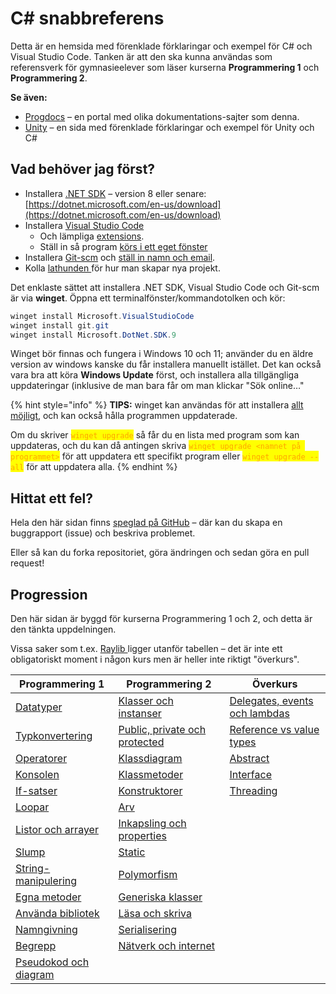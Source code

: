 # C# snabbreferens

Detta är en hemsida med förenklade förklaringar och exempel för C# och Visual Studio Code. Tanken är att den ska kunna användas som referensverk för gymnasieelever som läser kurserna **Programmering 1** och **Programmering 2**.

**Se även:**

* [Progdocs](https://app.gitbook.com/o/z5sgNMMcAnOUt1fqvUGW/s/t567cGmgFsbOXYO6QFYM/) – en portal med olika dokumentations-sajter som denna.
* [Unity](https://app.gitbook.com/o/z5sgNMMcAnOUt1fqvUGW/s/-MJTeBJlEweD3YcPwKkg/) – en sida med förenklade förklaringar och exempel för Unity och C#

## Vad behöver jag först?

* Installera [.NET SDK](mjukvara/dotnet-sdk.md) – version 8 eller senare: [https://dotnet.microsoft.com/en-us/download](https://dotnet.microsoft.com/en-us/download)
* Installera [Visual Studio Code](mjukvara/visual-studio-code/)
  * Och lämpliga [extensions](mjukvara/visual-studio-code/extensions.md).
  * Ställ in så program [körs i ett eget fönster](mjukvara/visual-studio-code/instaellningar.md#kor-debugga-i-external-terminal)
* Installera [Git-scm](mjukvara/git-and-github/) och [ställ in namn och email](mjukvara/git-and-github/#forsta-gangen-efter-ny-git-installation).
* Kolla [lathunden ](lathund-skapa-projekt.md)för hur man skapar nya projekt.

Det enklaste sättet att installera .NET SDK, Visual Studio Code och Git-scm är via **winget**. Öppna ett terminalfönster/kommandotolken och kör:

```powershell
winget install Microsoft.VisualStudioCode
winget install git.git
winget install Microsoft.DotNet.SDK.9
```

Winget bör finnas och fungera i Windows 10 och 11; använder du en äldre version av windows kanske du får installera manuellt istället. Det kan också vara bra att köra **Windows Update** först, och installera alla tillgängliga uppdateringar (inklusive de man bara får om man klickar "Sök online…"

{% hint style="info" %}
**TIPS:** winget kan användas för att installera [allt möjligt](https://winget.run/), och kan också hålla programmen uppdaterade.

Om du skriver <mark style="color:orange;">`winget upgrade`</mark> så får du en lista med program som kan uppdateras, och du kan då antingen skriva <mark style="color:orange;">`winget upgrade <namnet på programmet>`</mark> för att uppdatera ett specifikt program eller <mark style="color:orange;">`winget upgrade --all`</mark> för att uppdatera alla.
{% endhint %}

## Hittat ett fel?

Hela den här sidan finns [speglad på GitHub](https://github.com/krank/csharp-ref) – där kan du skapa en buggrapport (issue) och beskriva problemet.

Eller så kan du forka repositoriet, göra ändringen och sedan göra en pull request!

## Progression

Den här sidan är byggd för kurserna Programmering 1 och 2, och detta är den tänkta uppdelningen.

Vissa saker som t.ex. [Raylib ](annat/raylib/)ligger utanför tabellen – det är inte ett obligatoriskt moment i någon kurs men är heller inte riktigt "överkurs".

| Programmering 1                                                | Programmering 2                                                                                | Överkurs                                                              |
| -------------------------------------------------------------- | ---------------------------------------------------------------------------------------------- | --------------------------------------------------------------------- |
| [Datatyper](grundlaggande/datatyper/)                          | [Klasser och instanser](klasser-och-objektorientering/klasser-och-instanser.md)                | [Delegates, events och lambdas](grundlaggande/delegates.md)           |
| [Typkonvertering](grundlaggande/typkonvertering.md)            | [Public, private och protected](klasser-och-objektorientering/public-private-och-protected.md) | [Reference vs value types](grundlaggande/reference-vs-value-types.md) |
| [Operatorer](grundlaggande/operatorer.md)                      | [Klassdiagram](klasser-och-objektorientering/klassdiagram.md)                                  | [Abstract](klasser-och-objektorientering/abstract.md)                 |
| [Konsolen](grundlaggande/konsollen-console.md)                 | [Klassmetoder](klasser-och-objektorientering/klassmetoder.md)                                  | [Interface](klasser-och-objektorientering/interface.md)               |
| [If-satser](grundlaggande/if-satser.md)                        | [Konstruktorer](klasser-och-objektorientering/kontruktorer.md)                                 | [Threading](annat/threading/)                                         |
| [Loopar](grundlaggande/loopar.md)                              | [Arv](klasser-och-objektorientering/arv.md)                                                    |                                                                       |
| [Listor och arrayer](grundlaggande/listor-och-arrayer.md)      | [Inkapsling och properties](klasser-och-objektorientering/inkapsling-och-properties.md)        |                                                                       |
| [Slump](grundlaggande/slump.md)                                | [Static](klasser-och-objektorientering/static.md)                                              |                                                                       |
| [String-manipulering](broken-reference)                        | [Polymorfism](klasser-och-objektorientering/polymorfism/)                                      |                                                                       |
| [Egna metoder](grundlaggande/metoder.md)                       | [Generiska klasser](klasser-och-objektorientering/generiska-klasser.md)                        |                                                                       |
| [Använda bibliotek](grundlaggande/anvaenda-bibliotek-using.md) | [Läsa och skriva](filhantering/laesa-och-skriva.md)                                            |                                                                       |
| [Namngivning](grundlaggande/namngivning.md)                    | [Serialisering](filhantering/serialisering/)                                                   |                                                                       |
| [Begrepp](grundlaggande/begrepp.md)                            | [Nätverk och internet](annat/naetverk-och-internet/)                                           |                                                                       |
| [Pseudokod och diagram](annat/pseudokod-och-diagram.md)        |                                                                                                |                                                                       |
